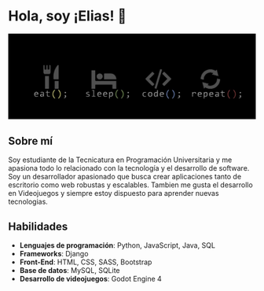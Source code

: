 # Hola, soy ¡Elias! 👋

![Texto alternativo](https://github.com/eliasescalante/eliasescalante/blob/main/banner_2_link.jpg)



## Sobre mí

Soy estudiante de la Tecnicatura en Programación Universitaria y me apasiona todo lo relacionado con la tecnología y el desarrollo de software. 
Soy un desarrollador apasionado que busca crear aplicaciones tanto de escritorio como web robustas y escalables.
Tambien me gusta el desarrollo en Videojuegos  y siempre estoy dispuesto para aprender nuevas tecnologias.

## Habilidades

- **Lenguajes de programación**: Python, JavaScript, Java, SQL
- **Frameworks**: Django
- **Front-End**: HTML, CSS, SASS, Bootstrap
- **Base de datos**: MySQL, SQLite
- **Desarrollo de videojuegos**: Godot Engine 4

